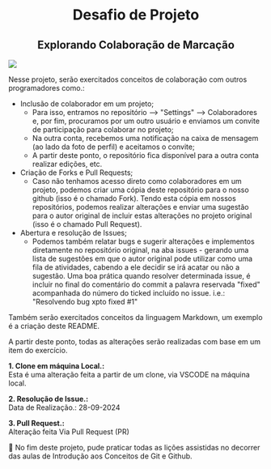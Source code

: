 <h1 align=center> Desafio de Projeto </h1>
<h2 align=center> Explorando Colaboração de Marcação</h2>

<img align=center, src=https://media4.giphy.com/media/v1.Y2lkPTc5MGI3NjExYmFlcTBwbjVpbzZmM203NTI5d3d1M2wzd3ZkaDZ2cWNuaWduNjl0ayZlcD12MV9pbnRlcm5hbF9naWZfYnlfaWQmY3Q9Zw/10zxDv7Hv5RF9C/giphy.webp></img>

Nesse projeto, serão exercitados conceitos de colaboração com outros programadores como.:
- Inclusão de colaborador em um projeto;
  - Para isso, entramos no repositório --> "Settings" --> Colaboradores e, por fim, procuramos por um outro usuário e enviamos um convite de participação para colaborar no projeto;
  - Na outra conta, recebemos uma notificação na caixa de mensagem (ao lado da foto de perfil) e aceitamos o convite;
  - A partir deste ponto, o repositório fica disponível para a outra conta realizar edições, etc.
- Criação de Forks e Pull Requests;
  - Caso não tenhamos acesso direto como colaboradores em um projeto, podemos criar uma cópia deste repositório para o nosso github (isso é o chamado Fork). Tendo esta cópia em nossos repositórios, podemos
    realizar alterações e enviar uma sugestão para o autor original de incluir estas alterações no projeto original (isso é o chamado Pull Request).
- Abertura e resolução de Issues;
  - Podemos também relatar bugs e sugerir alterações e implementos diretamente no repositório original, na aba issues - gerando uma lista de sugestões em que o autor original pode utilizar como uma fila de atividades, cabendo a ele decidir se irá acatar ou não a sugestão.
    Uma boa prática quando resolver determinada issue, é incluir no final do comentário do commit a palavra reservada "fixed" acompanhada do número do ticked incluído no issue. i.e.: "Resolvendo bug xpto fixed #1"

Também serão exercitados conceitos da linguagem Markdown, um exemplo é a criação deste README.

A partir deste ponto, todas as alterações serão realizadas com base em um item do exercício.

**1. Clone em máquina Local.:<br>**
Esta é uma alteração feita a partir de um clone, via VSCODE na máquina local.

**2. Resolução de Issue.:<br>**
Data de Realização.: 28-09-2024

**3. Pull Request.:**<br>
Alteração feita Via Pull Request (PR)

🚀 No fim deste projeto, pude praticar todas as lições assistidas no decorrer das aulas de Introdução aos Conceitos de Git e Github.
